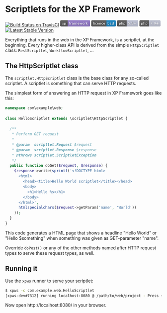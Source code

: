 Scriptlets for the XP Framework
========================================================================

[![Build Status on TravisCI](https://secure.travis-ci.org/xp-framework/scriptlet.svg)](http://travis-ci.org/xp-framework/scriptlet)
[![XP Framework Module](https://raw.githubusercontent.com/xp-framework/web/master/static/xp-framework-badge.png)](https://github.com/xp-framework/core)
[![BSD Licence](https://raw.githubusercontent.com/xp-framework/web/master/static/licence-bsd.png)](https://github.com/xp-framework/core/blob/master/LICENCE.md)
[![Required PHP 5.5+](https://raw.githubusercontent.com/xp-framework/web/master/static/php-5_5plus.png)](http://php.net/)
[![Supports PHP 7.0+](https://raw.githubusercontent.com/xp-framework/web/master/static/php-7_0plus.png)](http://php.net/)
[![Latest Stable Version](https://poser.pugx.org/xp-framework/scriptlet/version.png)](https://packagist.org/packages/xp-framework/scriptlet)

Everything that runs in the web in the XP Framework, is a scriptlet, at the beginning. Every higher-class API is derived from the simple `HttpScriptlet` class: `RestScriptlet`, `WorkflowScriptlet`, ...

The HttpScriptlet class
-----------------------
The `scriptlet.HttpScriptlet` class is the base class for any so-called scriptlet. A scriptlet is something that can serve HTTP requests.

The simplest form of answering an HTTP request in XP Framework goes like this:

```php
namespace com\example\web;

class HelloScriptlet extends \scriptlet\HttpScriptlet {

  /**
   * Perform GET request
   *
   * @param  scriptlet.Request $request
   * @param  scriptlet.Response $response
   * @throws scriptlet.ScriptletException
   */
  public function doGet($request, $response) {
    $response->write(sprintf('<!DOCTYPE html>
      <html>
        <head><title>Hello World scriptlet</title></head>
        <body>
          <h1>Hello %s</h1>
        </body>
      </html>',
      htmlspecialchars($request->getParam('name', 'World'))
    ));
  }
}
```

This code generates a HTML page that shows a headline "Hello World" or "Hello $something" when something was given as GET-parameter "name".

Override `doPost()` or any of the other methods named after HTTP request types to serve these request types, as well.

Running it
----------
Use the `xpws` runner to serve your scriptlet:

```sh
$ xpws -c com.example.web.HelloScriptlet
[xpws-dev#7312] running localhost:8080 @ /path/to/web/project - Press <Enter> to exit
```

Now open http://localhost:8080/ in your browser.

